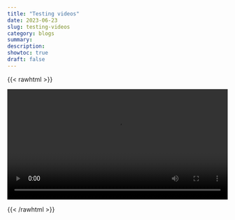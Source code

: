 ```yaml
---
title: "Testing videos"
date: 2023-06-23
slug: testing-videos
category: blogs
summary:
description: 
showtoc: true
draft: false
---
```


{{< rawhtml >}} 

<video width=100% controls>
    <source src="/video/Chenshun_valorant.mp4" type="video/mp4">
    Your browser does not support the video tag.  
</video>

{{< /rawhtml >}}
